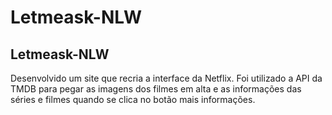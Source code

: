 # Letmeask-NLW
<h2> Letmeask-NLW </h2>

Desenvolvido um site que recria a interface da Netflix. Foi utilizado a API da TMDB para pegar as imagens dos filmes em alta e as informações das séries e filmes quando se clica no botão mais informações.
